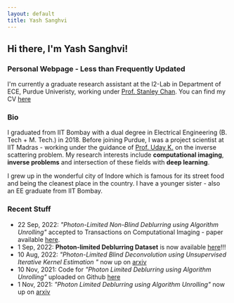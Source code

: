 ```yaml
---
layout: default
title: Yash Sanghvi
---
```

## Hi there, I'm Yash Sanghvi!
### Personal Webpage - Less than Frequently Updated
I'm currently a graduate research assistant at the I2-Lab in Department of ECE, Purdue Univeristy, working under [Prof. Stanley Chan](https://engineering.purdue.edu/ChanGroup/stanleychan.html).  You can find my CV [here](/CV_YashSanghvi.pdf)

### Bio
I graduated from IIT Bombay with a dual degree in Electrical Engineering (B. Tech + M. Tech.) in 2018. Before joining Purdue, I was a project scientist at IIT Madras  - working under the guidance of [Prof. Uday K.](http://www.ee.iitm.ac.in/uday/) on the inverse scattering problem. My research interests include **computational imaging**, **inverse problems** and intersection of these fields with **deep learning**.

I grew up in the wonderful city of Indore which is famous for its street food and being the cleanest place in the country. I have a younger sister - also an EE graduate from IIT Bombay. 

### Recent Stuff
* 22 Sep, 2022: _"Photon-Limited Non-Blind Deblurring using Algorithm Unrolling"_ accepted to Transactions on Computational Imaging - paper available [here](https://ieeexplore.ieee.org/document/9903556).
* 1 Sep, 2022: **Photon-limited Deblurring Dataset** is now available [here](https://aaaakshat.github.io/pldd/)!!!  
* 10 Aug, 2022: _"Photon-Limited Blind Deconvolution using Unsupervised Iterative Kernel Estimation
"_ now up on [arxiv](https://arxiv.org/abs/2208.00451)
* 10 Nov, 2021: Code for _"Photon Limited Deblurring using Algorithm Unrolling"_ uploaded on Github [here](https://github.com/sanghviyashiitb/poisson-deblurring)
* 1 Nov, 2021: _"Photon Limited Deblurring using Algorithm Unrolling"_ now up on [arxiv](https://arxiv.org/abs/2110.15314)


